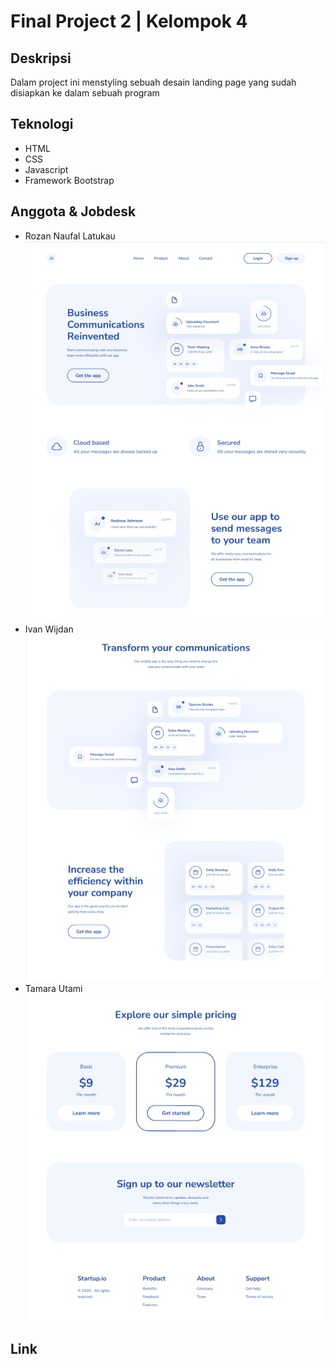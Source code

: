 # Final Project 2 | Kelompok 4

## Deskripsi

Dalam project ini menstyling sebuah desain landing page yang sudah disiapkan ke dalam sebuah program

## Teknologi

- HTML
- CSS
- Javascript
- Framework Bootstrap

## Anggota & Jobdesk

- Rozan Naufal Latukau
  ![Jobdesl Rozan](Assets/Jobdesk-1.jpeg)
- Ivan Wijdan
  ![Jobdesk Ivan](Assets/Jobdesk-2.jpeg)
- Tamara Utami
  ![Jobdesk Tamara](Assets/Jobdesk-3.jpeg)

## Link
